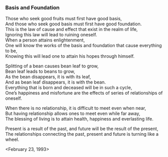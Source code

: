 ### Basis and Foundation Those who seek good fruits must first have good basis,  And those who seek good basis must first have good foundation.  This is the law of cause and effect that exist in the realm of life,  Ignoring this law will lead to ruining oneself.  When a person attains enlightenment,  One will know the works of the basis and foundation that cause everything to be,  Knowing this will lead one to attain his hopes through himself.   Splitting of a bean causes bean leaf to grow,  Bean leaf leads to beans to grow,  As the bean disappears, it is with its leaf,  And as bean leaf disappears, it is with the bean.  Everything that is born and deceased will be in such a cycle,  One’s happiness and misfortune are the effects of series of relationships of oneself. When there is no relationship, it is difficult to meet even when near,  But having relationship allows ones to meet even while far away,  The blessing of living is to attain health, happiness and everlasting life.   Present is a result of the past, and future will be the result of the present,  The relationships connecting the past, present and future is turning like a wheel.   &lt;February 23, 1993&gt;  